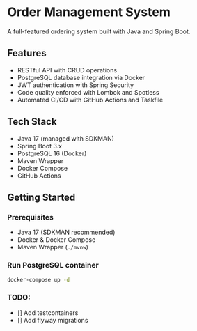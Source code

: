 # Order Management System

A full-featured ordering system built with Java and Spring Boot.

## Features
- RESTful API with CRUD operations
- PostgreSQL database integration via Docker
- JWT authentication with Spring Security
- Code quality enforced with Lombok and Spotless
- Automated CI/CD with GitHub Actions and Taskfile

## Tech Stack
- Java 17 (managed with SDKMAN)
- Spring Boot 3.x
- PostgreSQL 16 (Docker)
- Maven Wrapper
- Docker Compose
- GitHub Actions

## Getting Started

### Prerequisites
- Java 17 (SDKMAN recommended)
- Docker & Docker Compose
- Maven Wrapper (`./mvnw`)

### Run PostgreSQL container
```bash
docker-compose up -d
```

### TODO:
- [] Add testcontainers
- [] Add flyway migrations

